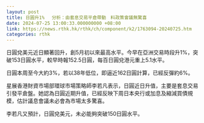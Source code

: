 ```yaml
---
layout: post
title: 日圓升1%　 分析：由套息交易平倉帶動　料政策會議無驚喜
date: 2024-07-25 13:00:33.000000000 +08:00
link: https://news.rthk.hk/rthk/ch/component/k2/1763094-20240725.htm
categories: rthk
---
```


日圓兌美元近日顯著回升，創5月初以來最高水平。今早在亞洲交易時段升1%，突破153日圓水平，較早時報152.5日圓，每百日圓兌港元重上5.1水平。

日圓本周至今大約3%，若以38年低位，即逼近162日圓計算，已經反彈約6%。

星展香港財資市場部環球市場策略師李若凡表示，日圓近日升值，主要是套息交易引發平倉盤。她認為日圓近期升值，已經反映下周日本央行或加息及縮減買債規模，估計議息會議未必會為市場太多驚喜。

李若凡又預計，日圓兌美元，未必能夠突破150日圓水平。
